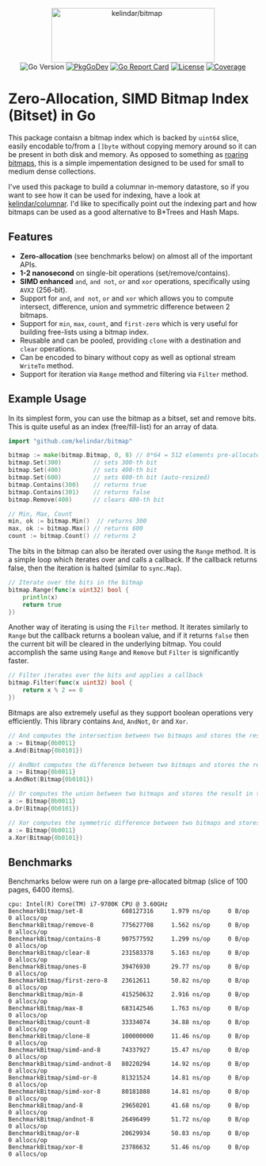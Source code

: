 <p align="center">
<img width="330" height="110" src=".github/logo.png" border="0" alt="kelindar/bitmap">
<br>
<img src="https://img.shields.io/github/go-mod/go-version/kelindar/bitmap" alt="Go Version">
<a href="https://pkg.go.dev/github.com/kelindar/bitmap"><img src="https://pkg.go.dev/badge/github.com/kelindar/bitmap" alt="PkgGoDev"></a>
<a href="https://goreportcard.com/report/github.com/kelindar/bitmap"><img src="https://goreportcard.com/badge/github.com/kelindar/bitmap" alt="Go Report Card"></a>
<a href="https://opensource.org/licenses/MIT"><img src="https://img.shields.io/badge/License-MIT-blue.svg" alt="License"></a>
<a href="https://coveralls.io/github/kelindar/bitmap"><img src="https://coveralls.io/repos/github/kelindar/bitmap/badge.svg" alt="Coverage"></a>
</p>


# Zero-Allocation, SIMD Bitmap Index (Bitset) in Go

This package contaisn a bitmap index which is backed by `uint64` slice, easily encodable to/from a `[]byte` without copying memory around so it can be present
in both disk and memory. As opposed to something as [roaring bitmaps](https://github.com/RoaringBitmap/roaring), this is a simple impementation designed to be used for small to medium dense collections.

I've used this package to build a columnar in-memory datastore, so if you want to see how it can be used for indexing, have a look at [kelindar/columnar](https://github.com/kelindar/columnar). I'd like to specifically point out the indexing part and how bitmaps can be used as a good alternative to B*Trees and Hash Maps.

## Features

 * **Zero-allocation** (see benchmarks below) on almost all of the important APIs.
 * **1-2 nanosecond** on single-bit operations (set/remove/contains).
 * **SIMD enhanced** `and`, `and not`, `or` and `xor` operations, specifically using `AVX2` (256-bit).
 * Support for `and`, `and not`, `or` and `xor` which allows you to compute intersect, difference, union and symmetric difference between 2 bitmaps.
 * Support for `min`, `max`, `count`, and `first-zero` which is very useful for building free-lists using a bitmap index.
 * Reusable and can be pooled, providing `clone` with a destination and `clear` operations.
 * Can be encoded to binary without copy as well as optional stream `WriteTo` method.
 * Support for iteration via `Range` method and filtering via `Filter` method.

## Example Usage

In its simplest form, you can use the bitmap as a bitset, set and remove bits. This is quite useful as an index (free/fill-list) for an array of data.

```go
import "github.com/kelindar/bitmap"
```

```go
bitmap := make(bitmap.Bitmap, 0, 8) // 8*64 = 512 elements pre-allocated
bitmap.Set(300)         // sets 300-th bit
bitmap.Set(400)         // sets 400-th bit
bitmap.Set(600)         // sets 600-th bit (auto-resized)
bitmap.Contains(300)    // returns true
bitmap.Contains(301)    // returns false
bitmap.Remove(400)      // clears 400-th bit

// Min, Max, Count
min, ok := bitmap.Min()  // returns 300
max, ok := bitmap.Max() // returns 600
count := bitmap.Count() // returns 2
```

The bits in the bitmap can also be iterated over using the `Range` method. It is a simple loop which iterates over and calls a callback. If the callback returns false, then the iteration is halted (similar to `sync.Map`).

```go
// Iterate over the bits in the bitmap
bitmap.Range(func(x uint32) bool {
    println(x)
    return true
})
```

Another way of iterating is using the `Filter` method. It iterates similarly to `Range` but the callback returns a boolean value, and if it returns `false` then the current bit will be cleared in the underlying bitmap. You could accomplish the same using `Range` and `Remove` but `Filter` is significantly faster.

```go
// Filter iterates over the bits and applies a callback
bitmap.Filter(func(x uint32) bool {
    return x % 2 == 0
})
```

Bitmaps are also extremely useful as they support boolean operations very efficiently. This library contains `And`, `AndNot`, `Or` and `Xor`.

```go
// And computes the intersection between two bitmaps and stores the result in the current bitmap
a := Bitmap{0b0011}
a.And(Bitmap{0b0101})

// AndNot computes the difference between two bitmaps and stores the result in the current bitmap
a := Bitmap{0b0011}
a.AndNot(Bitmap{0b0101})

// Or computes the union between two bitmaps and stores the result in the current bitmap
a := Bitmap{0b0011}
a.Or(Bitmap{0b0101})

// Xor computes the symmetric difference between two bitmaps and stores the result in the current bitmap
a := Bitmap{0b0011}
a.Xor(Bitmap{0b0101})
```

## Benchmarks
Benchmarks below were run on a large pre-allocated bitmap (slice of 100 pages, 6400 items).

```
cpu: Intel(R) Core(TM) i7-9700K CPU @ 3.60GHz
BenchmarkBitmap/set-8         	608127316     1.979 ns/op     0 B/op    0 allocs/op
BenchmarkBitmap/remove-8      	775627708     1.562 ns/op     0 B/op    0 allocs/op
BenchmarkBitmap/contains-8    	907577592     1.299 ns/op     0 B/op    0 allocs/op
BenchmarkBitmap/clear-8       	231583378     5.163 ns/op     0 B/op    0 allocs/op
BenchmarkBitmap/ones-8        	39476930      29.77 ns/op     0 B/op    0 allocs/op
BenchmarkBitmap/first-zero-8  	23612611      50.82 ns/op     0 B/op    0 allocs/op
BenchmarkBitmap/min-8         	415250632     2.916 ns/op     0 B/op    0 allocs/op
BenchmarkBitmap/max-8         	683142546     1.763 ns/op     0 B/op    0 allocs/op
BenchmarkBitmap/count-8       	33334074      34.88 ns/op     0 B/op    0 allocs/op
BenchmarkBitmap/clone-8       	100000000     11.46 ns/op     0 B/op    0 allocs/op
BenchmarkBitmap/simd-and-8    	74337927      15.47 ns/op     0 B/op    0 allocs/op
BenchmarkBitmap/simd-andnot-8 	80220294      14.92 ns/op     0 B/op    0 allocs/op
BenchmarkBitmap/simd-or-8     	81321524      14.81 ns/op     0 B/op    0 allocs/op
BenchmarkBitmap/simd-xor-8    	80181888      14.81 ns/op     0 B/op    0 allocs/op
BenchmarkBitmap/and-8         	29650201      41.68 ns/op     0 B/op    0 allocs/op
BenchmarkBitmap/andnot-8      	26496499      51.72 ns/op     0 B/op    0 allocs/op
BenchmarkBitmap/or-8          	20629934      50.83 ns/op     0 B/op    0 allocs/op
BenchmarkBitmap/xor-8         	23786632      51.46 ns/op     0 B/op    0 allocs/op
```
